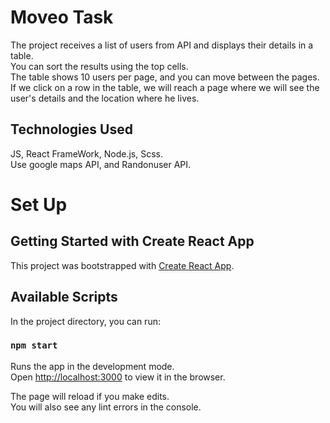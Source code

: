 # Moveo Task 
The project receives a list of users from API and displays their details in a table.
<br />
You can sort the results using the top cells.
<br />
The table shows 10 users per page, and you can move between the pages.
<br />
If we click on a row in the table, we will reach a page where we will see the user's details and the location where he lives.

## Technologies Used
 JS, React FrameWork, Node.js, Scss.
 <br />
Use google maps API, and Randonuser API.

# Set Up

## Getting Started with Create React App

This project was bootstrapped with [Create React App](https://github.com/facebook/create-react-app).

## Available Scripts

In the project directory, you can run:

### `npm start`
Runs the app in the development mode.\
Open [http://localhost:3000](http://localhost:3000) to view it in the browser.

The page will reload if you make edits.\
You will also see any lint errors in the console.
